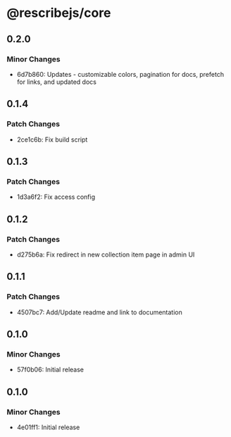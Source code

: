 # @rescribejs/core

## 0.2.0

### Minor Changes

-   6d7b860: Updates - customizable colors, pagination for docs, prefetch for links, and updated docs

## 0.1.4

### Patch Changes

-   2ce1c6b: Fix build script

## 0.1.3

### Patch Changes

-   1d3a6f2: Fix access config

## 0.1.2

### Patch Changes

-   d275b6a: Fix redirect in new collection item page in admin UI

## 0.1.1

### Patch Changes

-   4507bc7: Add/Update readme and link to documentation

## 0.1.0

### Minor Changes

-   57f0b06: Initial release

## 0.1.0

### Minor Changes

-   4e01ff1: Initial release
